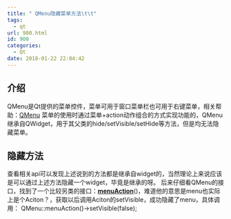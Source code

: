 ```yaml
---
title: " QMenu隐藏菜单方法\t\t"
tags:
  - qt
url: 900.html
id: 900
categories:
  - Qt
date: 2018-01-22 22:04:42
---
```


介绍
--

QMenu是Qt提供的菜单控件，菜单可用于窗口菜单栏也可用于右键菜单，相关帮助：[QMenu](http://doc.qt.io/qt-5/qmenu.html) 菜单的使用时通过菜单+action动作组合的方式实现功能的，QMenu继承自QWidget，用于其父类的hide/setVisible/setHide等方法，但是均无法隐藏菜单。

隐藏方法
----

查看相关api可以发现上述说到的方法都是继承自widget的，当然理论上来说应该是可以通过上述方法隐藏一个widget，毕竟是继承的呀。 后来仔细看QMenu的接口，找到了一个比较另类的接口：**[menuAction](http://doc.qt.io/qt-5/qmenu.html#menuAction)**()，难道他的意思是menu也实际上是个Aciton？，获取以后调用Aciton的setVisible，成功隐藏了menu，具体调用： QMenu::menuAction()->setVisible(false);